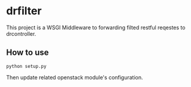 # drfilter
This project is a WSGI Middleware to forwarding filted restful reqestes to drcontroller.

## How to use
```
python setup.py
```

Then update related openstack module's configuration.
